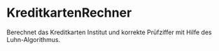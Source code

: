 # KreditkartenRechner
Berechnet das Kreditkarten Institut und korrekte Prüfziffer mit Hilfe des Luhn-Algorithmus.
